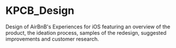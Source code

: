 # KPCB_Design


Design of AirBnB's Experiences for iOS featuring an overview of the product, the ideation process, samples of the redesign, suggested improvements and customer research. 
